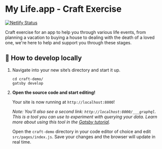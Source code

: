 <h1 align="left">
   My Life.app - Craft Exercise
</h1>

[![Netlify Status](https://api.netlify.com/api/v1/badges/a922f38f-4fa2-4263-9eef-356619b951d8/deploy-status)](https://app.netlify.com/sites/my-life-craft-demo/deploys)

Craft exercise for an app to help you through various life events, from planning a vacation to buying a house to dealing with the death of a loved one, we're here to help and support you through these stages.

## 🚀 How to develop locally

1.  Navigate into your new site’s directory and start it up.

    ```shell
    cd craft-demo/
    gatsby develop
    ```

1.  **Open the source code and start editing!**

    Your site is now running at `http://localhost:8000`!

    _Note: You'll also see a second link: _`http://localhost:8000/___graphql`_. This is a tool you can use to experiment with querying your data. Learn more about using this tool in the [Gatsby tutorial](https://www.gatsbyjs.com/tutorial/part-five/#introducing-graphiql)._

    Open the `craft-demo` directory in your code editor of choice and edit `src/pages/index.js`. Save your changes and the browser will update in real time.
